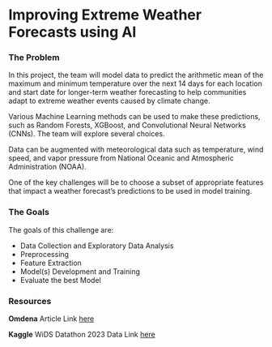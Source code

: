 # Improving Extreme Weather Forecasts using AI




### The Problem

In this project, the team will model data to predict the arithmetic mean of the maximum and minimum temperature over the next 14 days for each location and start date for longer-term weather forecasting to help communities adapt to extreme weather events caused by climate change.

Various Machine Learning methods can be used to make these predictions, such as Random Forests, XGBoost, and Convolutional Neural Networks (CNNs). The team will explore several choices.

Data can be augmented with meteorological data such as temperature, wind speed, and vapor pressure from National Oceanic and Atmospheric Administration (NOAA).  

One of the key challenges will be to choose a subset of appropriate features that impact a weather forecast’s predictions to be used in model training.


### The Goals

The goals of this challenge are: 

* Data Collection and Exploratory Data Analysis
* Preprocessing 
* Feature Extraction
* Model(s) Development and Training
* Evaluate the best Model


### Resources

__Omdena__ Article Link [here](https://omdena.com/projects/improving-extreme-weather-forecasts-using-ai/)


__Kaggle__ WiDS Datathon 2023 Data Link [here](https://www.kaggle.com/competitions/widsdatathon2023)

